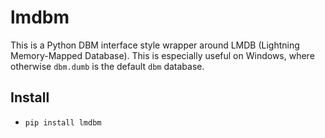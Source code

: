 # lmdbm

This is a Python DBM interface style wrapper around LMDB (Lightning Memory-Mapped Database).
This is especially useful on Windows, where otherwise `dbm.dumb` is the default `dbm` database.

## Install
- `pip install lmdbm`
